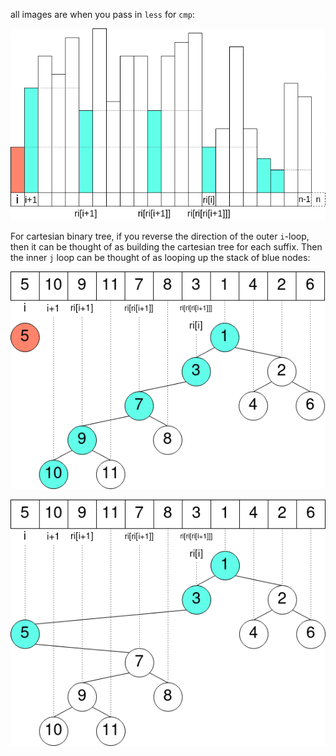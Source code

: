 all images are when you pass in `less` for `cmp`:

![](mono_stack.png)

For cartesian binary tree, if you reverse the direction of the outer `i`-loop,
    then it can be thought of as building the cartesian tree for each suffix.
    Then the inner `j` loop can be thought of as looping up the stack of blue nodes:

![](cartesian_binary_tree_before.png)

![](cartesian_binary_tree_after.png)
